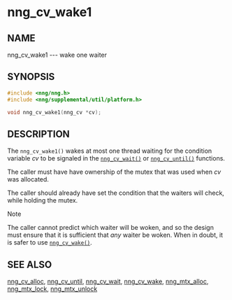 # nng_cv_wake1

## NAME

nng_cv_wake1 --- wake one waiter

## SYNOPSIS

```c
#include <nng/nng.h>
#include <nng/supplemental/util/platform.h>

void nng_cv_wake1(nng_cv *cv);
```

## DESCRIPTION

The `nng_cv_wake1()` wakes at most one thread waiting for the condition
variable _cv_
to be signaled in the [`nng_cv_wait()`](nng_cv_wait.md) or
[`nng_cv_until()`](nng_cv_until.md) functions.

The caller must have have ownership of the mutex that was used when
_cv_ was allocated.

The caller should already have set the condition that the waiters
will check, while holding the mutex.

> [!NOTE]
> The caller cannot predict which waiter will be woken, and so the design must
> ensure that it is sufficient that _any_ waiter be woken.
> When in doubt, it is safer to use [`nng_cv_wake()`](nng_cv_wake.md).

## SEE ALSO

[nng_cv_alloc](nng_cv_alloc.md),
[nng_cv_until](nng_cv_until.md),
[nng_cv_wait](nng_cv_wait.md),
[nng_cv_wake](nng_cv_wake.md),
[nng_mtx_alloc](nng_mtx_alloc.md),
[nng_mtx_lock](nng_mtx_lock.md),
[nng_mtx_unlock](nng_mtx_unlock.md)
